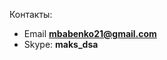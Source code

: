 Контакты:

* Email      **mbabenko21@gmail.com**
* Skype:    **maks_dsa**


[vk]: <http://vk.com/max.babenko> "Пишите письма"